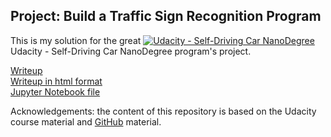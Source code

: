 

## Project: Build a Traffic Sign Recognition Program
This is my solution for the great [![Udacity - Self-Driving Car NanoDegree](https://s3.amazonaws.com/udacity-sdc/github/shield-carnd.svg)](http://www.udacity.com/drive) Udacity - Self-Driving Car NanoDegree program's project.

[Writeup](writeup.md)<BR>
[Writeup in html format](Traffic_Sign_Classifier.html)<BR>
[Jupyter Notebook file](Traffic_Sign_Classifier.ipynb)<BR>

Acknowledgements: the content of this repository is based on the Udacity course material and [GitHub](https://github.com/udacity/CarND-Traffic-Sign-Classifier-Project) material.
